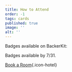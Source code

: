 ```yaml
---
title: How to Attend
order: -1
tags: cards
published: true
image: ''
alt: ''
---
```


Badges available on BackerKit:

Badges available by 7/31.

[Book a Room](https://www.bigbadcon.com/hotel/){.icon-hotel}

<!--Sign up to attend Big Bad Con!

[Buy a Badge](/buy-a-badge){.icon-badge}

[Book a Room](https://www.hyatt.com/en-US/group-booking/SFOBU/G-BBC3){.icon-hotel}

[Hotel](/hotel){.icon-hotel}

[Exhibitors](/exhibitor-information){.icon-booth}

[Program](/images/03-new_bigbadcon_program_10-09.pdf){.icon-book}

[FAQ](/faq){.icon-faq}-->
